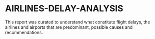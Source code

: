 # AIRLINES-DELAY-ANALYSIS
This report was curated to understand what constitute flight delays, the airlines and airports that are predominant, possible causes and recommendations.
